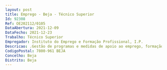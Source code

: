 ```yaml
--- 
layout: post
title: Emprego - Beja - Técnico Superior
Id: 92308
Ref: OE202112/0105
DataAbertura: 2021-12-09
DataFecho: 2021-12-23
Trabalho: Técnico Superior
Empregador: Instituto do Emprego e Formação Profissional, I.P.
Descricao: .Gestão de programas e medidas de apoio ao emprego, formação profissional e reabilitação profissional . Pagamentos a formandos, formadores e entidades diversas . Coordenação de ações de formação profissional. Acompanhamento de medidas de emprego e formação profissional
CodigoPostal: 7800-961 BEJA
Concelho: Beja
Distrito: Beja
--- 
```

